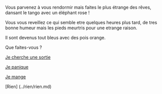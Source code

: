 Vous parvenez à vous rendormir mais faites le plus étrange des rêves,
 dansant le tango avec un éléphant rose !

Vous vous reveillez ce qui semble etre quelques heures plus tard,
 de tres bonne humeur mais les pieds meurtris pour une etrange raison.

Il sont devenus tout bleus avec des pois orange.

Que faites-vous ?

[Je cherche une sortie](../sortie/chercher-la-sortie.md)

[Je panique](../panique/frapper-le-mur.md)

[Je mange](../manger/faim.md)

[Rien] (../rien/rien.md)